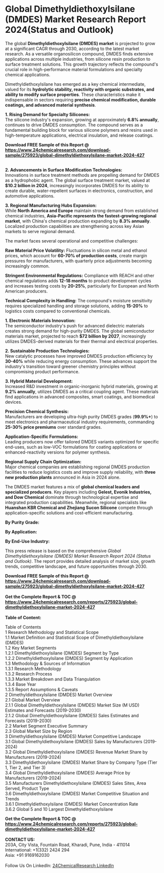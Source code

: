 <h1>Global Dimethyldiethoxylsilane (DMDES) Market Research Report 2024(Status and Outlook)</h1><p>The global <strong>Dimethyldiethoxylsilane (DMDES) market</strong> is projected to grow at a significant CAGR through 2030, according to the latest market research. As a versatile organosilicon compound, DMDES finds extensive applications across multiple industries, from silicone resin production to surface treatment solutions. This growth trajectory reflects the compound's crucial role in high-performance material formulations and specialty chemical applications.</p><p>Dimethyldiethoxylsilane has emerged as a key chemical intermediate, valued for its <strong>hydrolytic stability, reactivity with organic substrates, and ability to modify surface properties</strong>. These characteristics make it indispensable in sectors requiring <strong>precise chemical modification, durable coatings, and advanced material synthesis</strong>.</p><p><strong>1. Rising Demand for Specialty Silicones:</strong><br>
The silicone industry's expansion, growing at approximately <strong>6.8% annually</strong>, continues to drive DMDES consumption. The compound serves as a fundamental building block for various silicone polymers and resins used in high-temperature applications, electrical insulation, and release coatings.</p><div><b>Download FREE Sample of this Report @ 
            <a href="https://www.24chemicalresearch.com/download-sample/275923/global-dimethyldiethoxylsilane-market-2024-427">
            https://www.24chemicalresearch.com/download-sample/275923/global-dimethyldiethoxylsilane-market-2024-427</a></b></div><br><p><strong>2. Advancements in Surface Modification Technologies:</strong><br>
Innovations in surface treatment methods are propelling demand for DMDES as a hydrophobic agent. The global surface treatment market, valued at <strong>$10.2 billion in 2024</strong>, increasingly incorporates DMDES for its ability to create durable, water-repellent surfaces in electronics, construction, and automotive applications.</p><p><strong>3. Regional Manufacturing Hubs Expansion:</strong><br>
While <strong>North America and Europe</strong> maintain strong demand from established chemical industries, <strong>Asia-Pacific represents the fastest-growing regional market</strong>, with China's chemical production expanding by <strong>8.3% annually</strong>. Localized production capabilities are strengthening across key Asian markets to serve regional demand.</p><p>The market faces several operational and competitive challenges: </p><p><strong>Raw Material Price Volatility:</strong> Fluctuations in silicon metal and ethanol prices, which account for <strong>60-70% of production costs</strong>, create margin pressures for manufacturers, with quarterly price adjustments becoming increasingly common.</p><p><strong>Stringent Environmental Regulations:</strong> Compliance with REACH and other chemical regulations adds <strong>12-18 months</strong> to product development cycles and increases testing costs by <strong>20-25%</strong>, particularly for European and North American producers.</p><p><strong>Technical Complexity in Handling:</strong> The compound's moisture sensitivity requires specialized handling and storage solutions, adding <strong>15-20%</strong> to logistics costs compared to conventional chemicals.</p><p><strong>1. Electronic Materials Innovation:</strong><br>
The semiconductor industry's push for advanced dielectric materials creates strong demand for high-purity DMDES. The global semiconductor materials market, projected to reach <strong>$72 billion by 2027</strong>, increasingly utilizes DMDES-derived materials for their thermal and electrical properties.</p><p><strong>2. Sustainable Production Technologies:</strong><br>
New catalytic processes have improved DMDES production efficiency by <strong>30-40%</strong> while reducing energy consumption. These advances support the industry's transition toward greener chemistry principles without compromising product performance.</p><p><strong>3. Hybrid Material Development:</strong><br>
Increased R&amp;D investment in organic-inorganic hybrid materials, growing at <strong>9.2% annually</strong>, utilizes DMDES as a critical coupling agent. These materials find applications in advanced composites, smart coatings, and biomedical devices.</p><p><strong>Precision Chemical Synthesis:</strong><br>
	Manufacturers are developing ultra-high purity DMDES grades (<strong>99.9%+</strong>) to meet electronics and pharmaceutical industry requirements, commanding <strong>25-30% price premiums</strong> over standard grades.</p><p><strong>Application-Specific Formulations:</strong><br>
	Leading producers now offer tailored DMDES variants optimized for specific end-uses, such as low-VOC formulations for coating applications or enhanced-reactivity versions for polymer synthesis.</p><p><strong>Regional Supply Chain Optimization:</strong><br>
	Major chemical companies are establishing regional DMDES production facilities to reduce logistics costs and improve supply reliability, with <strong>three new production plants</strong> announced in Asia in 2024 alone.</p><p>The DMDES market features a mix of <strong>global chemical leaders and specialized producers</strong>. Key players including <strong>Gelest, Evonik Industries, and Dow Chemical</strong> dominate through technological expertise and integrated production capabilities. Meanwhile, regional specialists like <strong>Huanshan KBR Chemical and Zhejiang Sucon Silicone</strong> compete through application-specific solutions and cost-efficient manufacturing.</p><p><strong>By Purity Grade:</strong></p><p><strong>By Application:</strong></p><p><strong>By End-Use Industry:</strong></p><p>This press release is based on the comprehensive <em>Global Dimethyldiethoxylsilane (DMDES) Market Research Report 2024 (Status and Outlook)</em>. The report provides detailed analysis of market size, growth trends, competitive landscape, and future opportunities through 2030.</p><div><b>Download FREE Sample of this Report @ 
            <a href="https://www.24chemicalresearch.com/download-sample/275923/global-dimethyldiethoxylsilane-market-2024-427">
            https://www.24chemicalresearch.com/download-sample/275923/global-dimethyldiethoxylsilane-market-2024-427</a></b></div><br><div><b>Get the Complete Report & TOC @ 
            <a href="https://www.24chemicalresearch.com/reports/275923/global-dimethyldiethoxylsilane-market-2024-427">
            https://www.24chemicalresearch.com/reports/275923/global-dimethyldiethoxylsilane-market-2024-427</a></b></div><br>
            <b>Table of Content:</b><p>Table of Contents<br />
1 Research Methodology and Statistical Scope<br />
1.1 Market Definition and Statistical Scope of Dimethyldiethoxylsilane (DMDES)<br />
1.2 Key Market Segments<br />
1.2.1 Dimethyldiethoxylsilane (DMDES) Segment by Type<br />
1.2.2 Dimethyldiethoxylsilane (DMDES) Segment by Application<br />
1.3 Methodology & Sources of Information<br />
1.3.1 Research Methodology<br />
1.3.2 Research Process<br />
1.3.3 Market Breakdown and Data Triangulation<br />
1.3.4 Base Year<br />
1.3.5 Report Assumptions & Caveats<br />
2 Dimethyldiethoxylsilane (DMDES) Market Overview<br />
2.1 Global Market Overview<br />
2.1.1 Global Dimethyldiethoxylsilane (DMDES) Market Size (M USD) Estimates and Forecasts (2019-2030)<br />
2.1.2 Global Dimethyldiethoxylsilane (DMDES) Sales Estimates and Forecasts (2019-2030)<br />
2.2 Market Segment Executive Summary<br />
2.3 Global Market Size by Region<br />
3 Dimethyldiethoxylsilane (DMDES) Market Competitive Landscape<br />
3.1 Global Dimethyldiethoxylsilane (DMDES) Sales by Manufacturers (2019-2024)<br />
3.2 Global Dimethyldiethoxylsilane (DMDES) Revenue Market Share by Manufacturers (2019-2024)<br />
3.3 Dimethyldiethoxylsilane (DMDES) Market Share by Company Type (Tier 1, Tier 2, and Tier 3)<br />
3.4 Global Dimethyldiethoxylsilane (DMDES) Average Price by Manufacturers (2019-2024)<br />
3.5 Manufacturers Dimethyldiethoxylsilane (DMDES) Sales Sites, Area Served, Product Type<br />
3.6 Dimethyldiethoxylsilane (DMDES) Market Competitive Situation and Trends<br />
3.6.1 Dimethyldiethoxylsilane (DMDES) Market Concentration Rate<br />
3.6.2 Global 5 and 10 Largest Dimethyldiethoxylsilane</p><div><b>Get the Complete Report & TOC @ 
            <a href="https://www.24chemicalresearch.com/reports/275923/global-dimethyldiethoxylsilane-market-2024-427">
            https://www.24chemicalresearch.com/reports/275923/global-dimethyldiethoxylsilane-market-2024-427</a></b></div><br><b>CONTACT US:</b><br>
            203A, City Vista, Fountain Road, Kharadi, Pune, India - 411014<br>
            International: +1(332) 2424 294<br>
            Asia: +91 9169162030 <br><br>
            Follow Us On LinkedIn: <a href="https://www.linkedin.com/company/24chemicalresearch/">24ChemicalResearch LinkedIn</a>